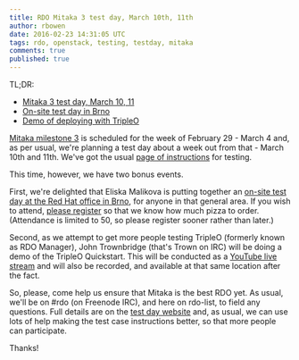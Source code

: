 ```yaml
---
title: RDO Mitaka 3 test day, March 10th, 11th
author: rbowen
date: 2016-02-23 14:31:05 UTC
tags: rdo, openstack, testing, testday, mitaka
comments: true
published: true
---
```


TL;DR:

* [Mitaka 3 test day, March 10, 11](https://www.rdoproject.org/testday/mitaka/milestone3/)
* [On-site test day in Brno](https://www.rdoproject.org/testday/mitaka/brno-on-site/)
* [Demo of deploying with TripleO](https://www.youtube.com/watch?v=4O8KvC66eeU)

[Mitaka milestone 3](http://releases.openstack.org/mitaka/schedule.html) is scheduled for the week of February 29 - March 4 and, as per usual, we're planning a test day about a week out from that - March 10th and 11th. We've got the usual [page of instructions](https://www.rdoproject.org/testday/mitaka/milestone3/) for testing.

This time, however, we have two bonus events.

First, we're delighted that Eliska Malikova is putting together an [on-site test day at the Red Hat office in Brno](https://www.rdoproject.org/testday/mitaka/brno-on-site/), for anyone in that general area. If you wish to attend, [please register](https://www.eventbrite.com/e/rdo-on-site-test-day-brno-tickets-5934822213) so that we know how much pizza to order. (Attendance is limited to 50, so please register sooner rather than later.)

Second, as we attempt to get more people testing TripleO (formerly known as RDO Manager), John Trownbridge (that's Trown on IRC) will be doing a demo of the TripleO Quickstart. This will be conducted as a [YouTube live stream](https://www.youtube.com/watch?v=4O8KvC66eeU) and will also be recorded, and available at that same location after the fact.

So, please, come help us ensure that Mitaka is the best RDO yet. As usual, we'll be on #rdo (on Freenode IRC), and here on rdo-list, to field any questions. Full details are on the [test day website](https://www.rdoproject.org/testday/mitaka/milestone3/) and, as usual, we can use lots of help making the test case instructions better, so that more people can participate.

Thanks!
